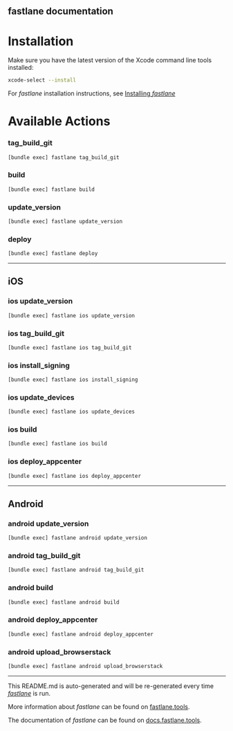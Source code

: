 fastlane documentation
----

# Installation

Make sure you have the latest version of the Xcode command line tools installed:

```sh
xcode-select --install
```

For _fastlane_ installation instructions, see [Installing _fastlane_](https://docs.fastlane.tools/#installing-fastlane)

# Available Actions

### tag_build_git

```sh
[bundle exec] fastlane tag_build_git
```



### build

```sh
[bundle exec] fastlane build
```



### update_version

```sh
[bundle exec] fastlane update_version
```



### deploy

```sh
[bundle exec] fastlane deploy
```



----


## iOS

### ios update_version

```sh
[bundle exec] fastlane ios update_version
```



### ios tag_build_git

```sh
[bundle exec] fastlane ios tag_build_git
```



### ios install_signing

```sh
[bundle exec] fastlane ios install_signing
```



### ios update_devices

```sh
[bundle exec] fastlane ios update_devices
```



### ios build

```sh
[bundle exec] fastlane ios build
```



### ios deploy_appcenter

```sh
[bundle exec] fastlane ios deploy_appcenter
```



----


## Android

### android update_version

```sh
[bundle exec] fastlane android update_version
```



### android tag_build_git

```sh
[bundle exec] fastlane android tag_build_git
```



### android build

```sh
[bundle exec] fastlane android build
```



### android deploy_appcenter

```sh
[bundle exec] fastlane android deploy_appcenter
```



### android upload_browserstack

```sh
[bundle exec] fastlane android upload_browserstack
```



----

This README.md is auto-generated and will be re-generated every time [_fastlane_](https://fastlane.tools) is run.

More information about _fastlane_ can be found on [fastlane.tools](https://fastlane.tools).

The documentation of _fastlane_ can be found on [docs.fastlane.tools](https://docs.fastlane.tools).
